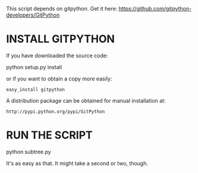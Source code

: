 This script depends on gitpython. Get it here: https://github.com/gitpython-developers/GitPython

INSTALL GITPYTHON
=================

If you have downloaded the source code:

  python setup.py install
  
or if you want to obtain a copy more easily: 

    easy_install gitpython
    
A distribution package can be obtained for manual installation at:

    http://pypi.python.org/pypi/GitPython

RUN THE SCRIPT
==============

  python subtree.py

It's as easy as that. It might take a second or two, though.

